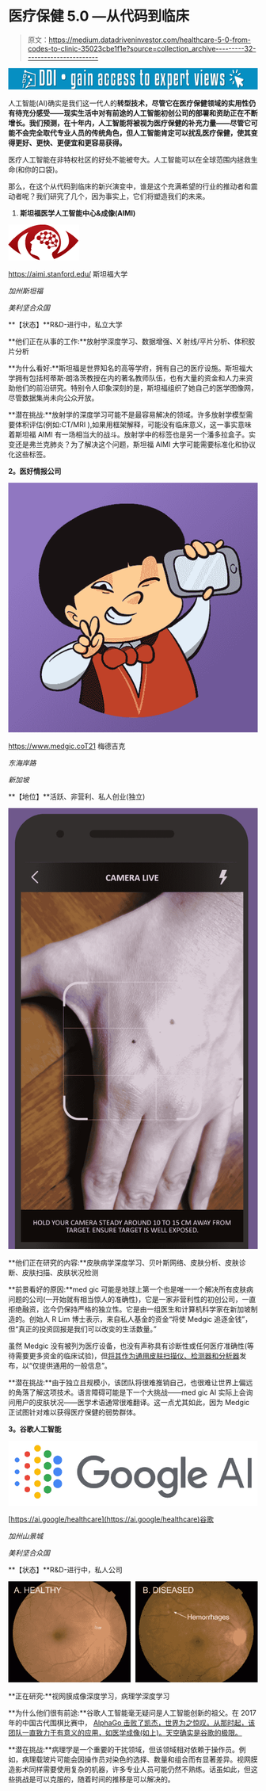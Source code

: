 # 医疗保健 5.0 —从代码到临床

> 原文：<https://medium.datadriveninvestor.com/healthcare-5-0-from-codes-to-clinic-35023cbe1f1e?source=collection_archive---------32----------------------->

[![](img/5e02edb82d2a529f796576c9b994d7ca.png)](http://www.track.datadriveninvestor.com/1B9E)

人工智能(AI)确实是我们这一代人的**转型技术，尽管它在医疗保健领域的实用性仍有待充分感受——现实生活中对有前途的人工智能初创公司的部署和资助正在不断增长。我们预测，在十年内，人工智能将被视为医疗保健的补充力量——尽管它可能不会完全取代专业人员的传统角色，但人工智能肯定可以扰乱医疗保健，使其变得更好、更快、更便宜和更容易获得。**

医疗人工智能在非特权社区的好处不能被夸大。人工智能可以在全球范围内拯救生命(和你的口袋)。

那么，在这个从代码到临床的新兴演变中，谁是这个充满希望的行业的推动者和震动者呢？我们研究了几个，因为事实上，它们将塑造我们的未来。

1.  **斯坦福医学人工智能中心&成像(AIMI)**

![](img/ada09b2bce4153486d20801724919bbf.png)

https://aimi.stanford.edu/
斯坦福大学

*加州斯坦福*

*美利坚合众国*

**【状态】**R&D-进行中，私立大学

**他们正在从事的工作:**放射学深度学习、数据增强、X 射线/平片分析、体积胶片分析

**为什么看好:**斯坦福是世界知名的高等学府，拥有自己的医疗设施。斯坦福大学拥有包括柯蒂斯·朗洛茨教授在内的著名教师队伍，也有大量的资金和人力来资助他们的前沿研究。特别令人印象深刻的是，斯坦福组织了她自己的医学图像网，尽管数据集尚未向公众开放。

**潜在挑战:**放射学的深度学习可能不是最容易解决的领域。许多放射学模型需要体积评估(例如:CT/MRI ),如果用框架解释，可能没有临床意义，这一事实意味着斯坦福 AIMI 有一场相当大的战斗。放射学中的标签也是另一个潘多拉盒子。实变还是弗兰克肺炎？为了解决这个问题，斯坦福 AIMI 大学可能需要标准化和协议化这些标签。

**2。医好情报公司**

![](img/21f7c1d95491bbb7bc7dc3f69b48124b.png)

https://www.medgic.coT21
梅德吉克

*东海岸路*

*新加坡*

**【地位】**活跃、非营利、私人创业(独立)

![](img/b838ce4b125f39b4355a74b8a78df8eb.png)

**他们正在研究的内容:**皮肤病学深度学习、贝叶斯网络、皮肤分析、皮肤诊断、皮肤扫描、皮肤状况检测

**前景看好的原因:**med gic 可能是地球上第一个也是唯一一个解决所有皮肤病问题的公司(一开始就有相当惊人的准确性)，它是一家非营利性的初创公司，一直拒绝融资，迄今仍保持严格的独立性。它是由一组医生和计算机科学家在新加坡制造的。创始人 R Lim 博士表示，来自私人基金的资金“将使 Medgic 追逐金钱”，但“真正的投资回报是我们可以改变的生活数量。”

虽然 Medgic 没有被列为医疗设备，也没有声称具有诊断性或任何医疗准确性(等待需要更多资金的临床试验)，但[将其作为通用皮肤扫描仪、检测器和分析器](https://www.medgic.co)发布，以“仅提供通用的一般信息”。

**潜在挑战:**由于独立且规模小，该团队将很难推销自己，也很难让世界上偏远的角落了解这项技术。语言障碍可能是下一个大挑战——med gic AI 实际上会询问用户的皮肤状况——医学术语通常很难翻译。这一点尤其如此，因为 Medgic 正试图针对难以获得医疗保健的弱势群体。

**3。谷歌人工智能**

![](img/15469fb06de42182190cae731c5e0016.png)

[https://ai.google/healthcare](https://ai.google/healthcare)谷歌

*加州山景城*

*美利坚合众国*

**【状态】**R&D-进行中，私人公司

![](img/9356dc655d84f633bcf7b8694d16590d.png)

**正在研究:**视网膜成像深度学习，病理学深度学习

**为什么他们很有前途:**谷歌人工智能毫无疑问是人工智能创新的祖父。在 2017 年的中国古代围棋比赛中， [AlphaGo 击败了凯杰，世界为之惊叹。从那时起，该团队一直致力于有意义的应用，如医学成像(如上)。天空确实是谷歌的极限。](https://www.theverge.com/2017/5/25/15689462/alphago-ke-jie-game-2-result-google-deepmind-china)

**潜在挑战:**病理学是一个重要的干扰领域，但该领域相对依赖于操作员。例如，病理载玻片可能会因操作员对染色的选择、数量和组合而有显著差异。视网膜造影术同样需要使用复杂的机器，许多专业人员可能仍然不熟练。话虽如此，但这些挑战是可以克服的，随着时间的推移是可以解决的。